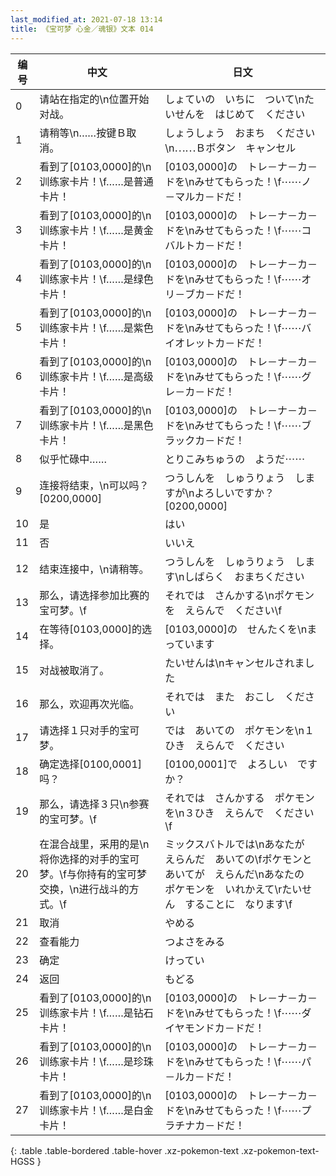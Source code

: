 ```yaml
---
last_modified_at: 2021-07-18 13:14
title: 《宝可梦 心金／魂银》文本 014
---
```

| 编号 | 中文 | 日文 |
| ---- | ---- | ---- |
| 0 | 请站在指定的\n位置开始对战。 | しょていの　いちに　ついて\nたいせんを　はじめて　ください |
| 1 | 请稍等\n……按键Ｂ取消。 | しょうしょう　おまち　ください\n⋯⋯Ｂボタン　キャンセル |
| 2 | 看到了[0103,0000]的\n训练家卡片！\f……是普通卡片！ | [0103,0000]の　トレ－ナ－カ－ドを\nみせてもらった！\f⋯⋯ノ－マルカ－ドだ！ |
| 3 | 看到了[0103,0000]的\n训练家卡片！\f……是黄金卡片！ | [0103,0000]の　トレ－ナ－カ－ドを\nみせてもらった！\f⋯⋯コバルトカ－ドだ！ |
| 4 | 看到了[0103,0000]的\n训练家卡片！\f……是绿色卡片！ | [0103,0000]の　トレ－ナ－カ－ドを\nみせてもらった！\f⋯⋯オリ－ブカ－ドだ！ |
| 5 | 看到了[0103,0000]的\n训练家卡片！\f……是紫色卡片！ | [0103,0000]の　トレ－ナ－カ－ドを\nみせてもらった！\f⋯⋯バイオレットカ－ドだ！ |
| 6 | 看到了[0103,0000]的\n训练家卡片！\f……是高级卡片！ | [0103,0000]の　トレ－ナ－カ－ドを\nみせてもらった！\f⋯⋯グレ－カ－ドだ！ |
| 7 | 看到了[0103,0000]的\n训练家卡片！\f……是黑色卡片！ | [0103,0000]の　トレ－ナ－カ－ドを\nみせてもらった！\f⋯⋯ブラックカ－ドだ！ |
| 8 | 似乎忙碌中…… | とりこみちゅうの　ようだ⋯⋯ |
| 9 | 连接将结束，\n可以吗？[0200,0000] | つうしんを　しゅうりょう　しますが\nよろしいですか？[0200,0000] |
| 10 | 是 | はい |
| 11 | 否 | いいえ |
| 12 | 结束连接中，\n请稍等。 | つうしんを　しゅうりょう　します\nしばらく　おまちください |
| 13 | 那么，请选择参加比赛的宝可梦。\f | それでは　さんかする\nポケモンを　えらんで　ください\f |
| 14 | 在等待[0103,0000]的选择。 | [0103,0000]の　せんたくを\nまっています |
| 15 | 对战被取消了。 | たいせんは\nキャンセルされました |
| 16 | 那么，欢迎再次光临。 | それでは　また　おこし　ください |
| 17 | 请选择１只对手的宝可梦。 | では　あいての　ポケモンを\n１ひき　えらんで　ください |
| 18 | 确定选择[0100,0001]吗？ | [0100,0001]で　よろしい　ですか？ |
| 19 | 那么，请选择３只\n参赛的宝可梦。\f | それでは　さんかする　ポケモンを\n３ひき　えらんで　ください\f |
| 20 | 在混合战里，采用的是\n将你选择的对手的宝可梦。\f与你持有的宝可梦交换，\n进行战斗的方式。\f | ミックスバトルでは\nあなたが　えらんだ　あいての\fポケモンと　あいてが　えらんだ\nあなたの　ポケモンを　いれかえて\rたいせん　することに　なります\f |
| 21 | 取消 | やめる |
| 22 | 查看能力 | つよさをみる |
| 23 | 确定 | けってい |
| 24 | 返回 | もどる |
| 25 | 看到了[0103,0000]的\n训练家卡片！\f……是钻石卡片！ | [0103,0000]の　トレ－ナ－カ－ドを\nみせてもらった！\f⋯⋯ダイヤモンドカ－ドだ！ |
| 26 | 看到了[0103,0000]的\n训练家卡片！\f……是珍珠卡片！ | [0103,0000]の　トレ－ナ－カ－ドを\nみせてもらった！\f⋯⋯パ－ルカ－ドだ！ |
| 27 | 看到了[0103,0000]的\n训练家卡片！\f……是白金卡片！ | [0103,0000]の　トレ－ナ－カ－ドを\nみせてもらった！\f⋯⋯プラチナカ－ドだ！ |
{: .table .table-bordered .table-hover .xz-pokemon-text .xz-pokemon-text-HGSS }